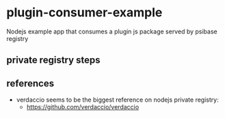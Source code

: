 # plugin-consumer-example

Nodejs example app that consumes a plugin js package served by psibase registry

## private registry steps

## references

- verdaccio seems to be the biggest reference on nodejs private registry:
    - https://github.com/verdaccio/verdaccio
    